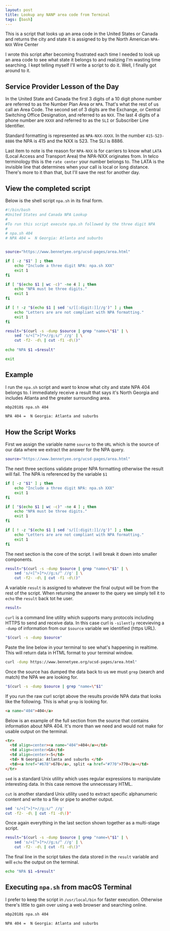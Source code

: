 ```yaml
---
layout: post
title: Lookup any NANP area code from Terminal
tags: [bash]
---
```

This is a script that looks up an area code in the United States or Canada and returns the city and state it is assigned to by the North American `NPA-NXX` Wire Center 
<!--more-->

I wrote this script after becoming frustrated each time I needed to look up an area code to see what state it belongs to and realizing I'm wasting time searching. I kept telling myself I'll write a script to do it. Well, I finally got around to it.

## Service Provider Lesson of the Day

In the United State and Canada the first 3 digits of a 10 digit phone number are referred to as the Number Plan Area or `NPA`. That's what the rest of us call an Area Code. The second set of 3 digits are the Exchange, or Central Switching Office Designation, and referred to as `NXX`. The last 4 digits of a phone number are `XXXX` and referred to as the `SLI` or Subscriber Line Identifier. 

Standard formatting is represented as `NPA-NXX-XXXX`. In the number `415-523-8886` the NPA is 415 and the NXX is 523. The SLI is 8886.

Last item to note is the reason for `NPA-NXX` is for carriers to know what `LATA` (Local Access and Transport Area) the NPA-NXX originates from. In telco terminology this is the `rate center` your number belongs to. The LATA is the invisible line that determines when your call is local or long distance. There's more to it than that, but I'll save the rest for another day.


## View the completed script

Below is the shell script `npa.sh` in its final form.

```bash
#!/bin/bash
#United States and Canada NPA Lookup
#
#To run this script execute npa.sh followed by the three digit NPA
#
# npa.sh 404
# NPA 404 =  N Georgia: Atlanta and suburbs 


source="https://www.bennetyee.org/ucsd-pages/area.html"

if [ -z "$1" ] ; then
	echo "Include a three digit NPA: npa.sh XXX"
	exit 1
fi

if [ "$(echo $1 | wc -c)" -ne 4 ] ; then
	echo "NPA must be three digits."
	exit 1
fi

if [ ! -z "$(echo $1 | sed 's/[[:digit:]]//g')" ] ; then
	echo "Letters are are not compliant with NPA formatting."
	exit 1
fi

result="$(curl -s -dump $source | grep "name=\"$1" | \
	sed 's/<[^>]*>//g;s/^ //g' | \
	cut -f2- -d\ | cut -f1 -d\()"
	
echo "NPA $1 =$result"

exit
```

## Example

I run the `npa.sh` script and want to know what city and state NPA 404 belongs to. I immediately receive a result that says it's North Georgia and includes Atlanta and the greater surrounding area. 

```bash
mbp2018$ npa.sh 404

NPA 404 =  N Georgia: Atlanta and suburbs
```

## How the Script Works

First we assign the variable name `source` to the `URL` which is the source of our data where we extract the answer for the NPA query.

```bash
source="https://www.bennetyee.org/ucsd-pages/area.html"
```

The next three sections validate proper NPA formatting otherwise the result will fail. The NPA is referenced by the variable `$1`

```bash
if [ -z "$1" ] ; then
	echo "Include a three digit NPA: npa.sh XXX"
	exit 1
fi

if [ "$(echo $1 | wc -c)" -ne 4 ] ; then
	echo "NPA must be three digits."
	exit 1
fi

if [ ! -z "$(echo $1 | sed 's/[[:digit:]]//g')" ] ; then
	echo "Letters are are not compliant with NPA formatting."
	exit 1
fi
```

The next section is the core of the script. I will break it down into smaller components.

```bash
result="$(curl -s -dump $source | grep "name=\"$1" | \
	sed 's/<[^>]*>//g;s/^ //g' | \
	cut -f2- -d\ | cut -f1 -d\()"
```

A variable `result` is assigned to whatever the final output will be from the rest of the script. When returning the answer to the query we simply tell it to `echo` the `result` back tot he user.

```bash
result=
```

`curl` is a command line utility which supports many protocols including HTTPS to send and receive data. In this case curl is `-silently` recevieving a `-dump` of information from our `$source` variable we identified (https URL).  

```bash
"$(curl -s -dump $source"
```

Paste the line below in your terminal to see what's happening in realtime. This will return data in HTML format to your terminal window. 

```bash
curl -dump https://www.bennetyee.org/ucsd-pages/area.html"
```

Once the source has dumped the data back to us we must `grep` (search and match) the NPA we are looking for.

```bash
"$(curl -s -dump $source | grep "name=\"$1"
```

If you run the raw curl script above the results provide NPA data that looks like the following. This is what `grep` is looking for.

```html
<a name="404">404</a>
```

Below is an example of the full section from the source that contains information about NPA 404. It's more than we need and would not make for usable output on the terminal.

```html
<tr>
  <td align=center><a name="404">404</a></td>
  <td align=center>GA</td>
  <td align=center>-5</td>
  <td> N Georgia: Atlanta and suburbs </td>
  <td><a href="#678">678</a>, split <a href="#770">770</a></td>
</tr>

```

`sed` is a standard Unix utility which uses regular expressions to manipulate interesting data. In this case remove the unnecessary HTML. 

`cut` is another standard Unix utility used to extract specific alphanumeric content and write to a file or pipe to another output.  

```bash
sed 's/<[^>]*>//g;s/^ //g'
cut -f2- -d\ | cut -f1 -d\()"
```

Once again everything in the last section shown together as a multi-stage script. 

```bash
result="$(curl -s -dump $source | grep "name=\"$1" | \
	sed 's/<[^>]*>//g;s/^ //g' | \
	cut -f2- -d\ | cut -f1 -d\()"
```

The final line in the script takes the data stored in the `result` variable and will `echo` the output on the terminal. 

```bash
echo "NPA $1 =$result"
```

## Executing `npa.sh` from macOS Terminal

I prefer to keep the script in `/usr/local/bin` for faster execution. Otherwise there's little to gain over using a web browser and searching online. 

```bash
mbp2018$ npa.sh 404

NPA 404 =  N Georgia: Atlanta and suburbs 
```
